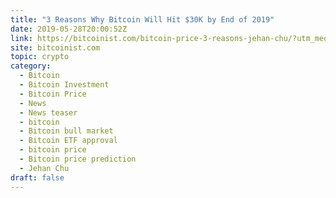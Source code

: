 ```yaml
---
title: "3 Reasons Why Bitcoin Will Hit $30K by End of 2019"
date: 2019-05-28T20:00:52Z
link: https://bitcoinist.com/bitcoin-price-3-reasons-jehan-chu/?utm_medium=RSS&utm_source=hune
site: bitcoinist.com
topic: crypto
category:
  - Bitcoin
  - Bitcoin Investment
  - Bitcoin Price
  - News
  - News teaser
  - bitcoin
  - Bitcoin bull market
  - Bitcoin ETF approval
  - bitcoin price
  - Bitcoin price prediction
  - Jehan Chu
draft: false
---
```

